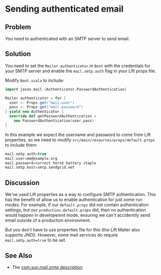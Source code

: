Sending authenticated email
===========================

Problem
-------

You need to authenticated with an SMTP server to send email.

Solution
--------

You need to set the `Mailer.authenticator` in `Boot` with the credentials for your SMTP server and enable the `mail.smtp.auth` flag in your Lift props file.

Modify `Boot.scala` to include:

```scala
import javax.mail.{Authenticator,PasswordAuthentication}

Mailer.authenticator = for { 
  user <- Props.get("mail.user")
  pass <- Props.get("mail.password") 
} yield new Authenticator {
  override def getPasswordAuthentication = 
    new PasswordAuthentication(user,pass) 
}
```

In this example we expect the username and password to come from Lift properties, so we need to modify `src/main/resources/props/default.props` to include them:

```scala
mail.smtp.auth=true
mail.user=me@example.org
mail.password=correct horse battery staple
mail.smtp.host=smtp.sendgrid.net
```

Discussion
----------

We've used Lift properties as a way to configure SMTP authentication.  This has the benefit of allow us to enable authentication for just some run modes.  For example, if our `default.props` did not contain authentication settings, but our `production.default.props` did, then no authentication would happen in developemnt mode, ensuring we can't accidentily send email outside of a production environment.

But you don't have to use properties file for this (the Lift Mailer also supports JNDI). However, some mail services do require `mail.smtp.auth=true` to be set.


See Also
--------

* The [com.sun.mail.smtp description](http://javamail.kenai.com/nonav/javadocs/com/sun/mail/smtp/package-summary.html)


